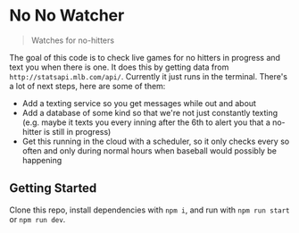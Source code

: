 # No No Watcher

> Watches for no-hitters

The goal of this code is to check live games for no hitters in progress and text you when there is one. It does this by getting data from `http://statsapi.mlb.com/api/`. Currently it just runs in the terminal. There's a lot of next steps, here are some of them:

* Add a texting service so you get messages while out and about
* Add a database of some kind so that we're not just constantly texting (e.g. maybe it texts you every inning after the 6th to alert you that a no-hitter is still in progress)
* Get this running in the cloud with a scheduler, so it only checks every so often and only during normal hours when baseball would possibly be happening

## Getting Started

Clone this repo, install dependencies with `npm i`, and run with `npm run start` or `npm run dev`.